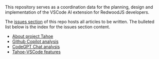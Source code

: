 This repository serves as a coordination data for the planning, design and implementation of the VSCode AI extension for RedwoodJS developers.

The [issues section](https://github.com/adriatic/congral-sift-fixie/issues) of this repo hosts all articles to be written. The bulleted list below is the index for the issues section content.

- [About project Tahoe](https://github.com/adriatic/congral-sift-fixie/issues/1)
- [Github Copilot analysis](https://github.com/adriatic/congral-sift-fixie/issues/4)
- [CodeGPT Chat analysis](https://github.com/adriatic/congral-sift-fixie/issues/2)
- [Tahoe-VSCode features](https://github.com/adriatic/congral-sift-fixie/issues/3)
